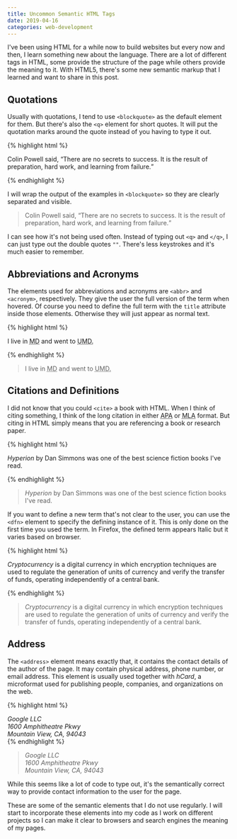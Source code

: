 ```yaml
---
title: Uncommon Semantic HTML Tags
date: 2019-04-16
categories: web-development
---
```


I've been using HTML for a while now to build websites but every now and then, I learn something new about the language. There are a lot of different tags in HTML, some provide the structure of the page while others provide the meaning to it. With HTML5, there's some new semantic markup that I learned and want to share in this post.

<!--more-->

## Quotations

Usually with quotations, I tend to use `<blockquote>` as the default element for them. But there's also the `<q>` element for short quotes. It will put the quotation marks around the quote instead of you having to type it out.

{% highlight html %}
<p>Colin Powell said, <q>There are no secrets to success. It is the result of preparation, hard work, and learning from failure.</q></p>
{% endhighlight %}

I will wrap the output of the examples in `<blockquote>` so they are clearly separated and visible.

<blockquote>
    <p>Colin Powell said, <q>There are no secrets to success. It is the result of preparation, hard work, and learning from failure.</q></p>
</blockquote>

I can see how it's not being used often. Instead of typing out `<q>` and `</q>`, I can just type out the double quotes `""`. There's less keystrokes and it's much easier to remember.

## Abbreviations and Acronyms

The elements used for abbreviations and acronyms are `<abbr>` and `<acronym>`, respectively. They give the user the full version of the term when hovered. Of course you need to define the full term with the `title` attribute inside those elements. Otherwise they will just appear as normal text.

{% highlight html %}
<p>I live in <abbr title="Maryland">MD</abbr> and went to <acronym title="University of Maryland">UMD.</acronym></p>
{% endhighlight %}

<blockquote>
    <p>I live in <abbr title="Maryland">MD</abbr> and went to <acronym title="University of Maryland">UMD.</acronym></p>
</blockquote>

## Citations and Definitions

I did not know that you could `<cite>` a book with HTML. When I think of citing something, I think of the long citation in either <acronym title="American Psychological Association">APA</acronym> or <acronym title="Modern Language Association">MLA</acronym> format. But citing in HTML simply means that you are referencing a book or research paper.

{% highlight html %}
<p><cite>Hyperion</cite> by Dan Simmons was one of the best science fiction books I've read.</p>
{% endhighlight %}

<blockquote>
    <p><cite>Hyperion</cite> by Dan Simmons was one of the best science fiction books I've read.</p>
</blockquote>

If you want to define a new term that's not clear to the user, you can use the `<dfn>` element to specify the defining instance of it. This is only done on the first time you used the term. In Firefox, the defined term appears Italic but it varies based on browser.

{% highlight html %}
<p><dfn>Cryptocurrency</dfn> is a digital currency in which encryption techniques are used to regulate the generation of units of currency and verify the transfer of funds, operating independently of a central bank.</p>
{% endhighlight %}

<blockquote>
    <p><dfn>Cryptocurrency</dfn> is a digital currency in which encryption techniques are used to regulate the generation of units of currency and verify the transfer of funds, operating independently of a central bank.</p>
</blockquote>

## Address

The `<address>` element means exactly that, it contains the contact details of the author of the page. It may contain physical address, phone number, or email address. This element is usually used together with <dfn>hCard</dfn>, a microformat used for publishing people, companies, and organizations on the web.

{% highlight html %}
<address class="vcard">
    <span class="url fn org" href="https://about.google/intl/en/">Google LLC</span>
    <br />
    <span class="adr">
        <span class="street-address">1600 Amphitheatre Pkwy</span>
        <br />
        <span class="locality">Mountain View</span>,
        <span class="region" title="California">CA</span>,
        <span class="postal-code">94043</span>
    </span>
</address>
{% endhighlight %}

<blockquote>
<address class="vcard">
    <span class="url fn org" href="https://about.google/intl/en/">Google LLC</span>
    <br />
    <span class="adr">
        <span class="street-address">1600 Amphitheatre Pkwy</span>
        <br />
        <span class="locality">Mountain View</span>,
        <span class="region" title="California">CA</span>,
        <span class="postal-code">94043</span>
    </span>
</address>
</blockquote>

While this seems like a lot of code to type out, it's the semantically correct way to provide contact information to the user for the page.

These are some of the semantic elements that I do not use regularly. I will start to incorporate these elements into my code as I work on different projects so I can make it clear to browsers and search engines the meaning of my pages.
